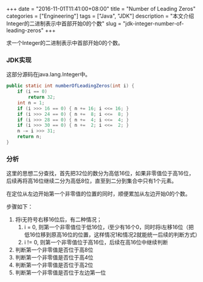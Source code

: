 +++
date = "2016-11-01T11:41:00+08:00"
title = "Number of Leading Zeros"
categories = ["Engineering"]
tags = ["Java", "JDK"]
description = "本文介绍Integer的二进制表示中首部开始0的个数"
slug = "jdk-integer-number-of-leading-zeros"
+++

求一个Integer的二进制表示中首部开始0的个数。

### JDK实现

这部分源码在java.lang.Integer中。

```java
public static int numberOfLeadingZeros(int i) {
    if (i == 0)
        return 32;
    int n = 1;
    if (i >>> 16 == 0) { n += 16; i <<= 16; }
    if (i >>> 24 == 0) { n +=  8; i <<=  8; }
    if (i >>> 28 == 0) { n +=  4; i <<=  4; }
    if (i >>> 30 == 0) { n +=  2; i <<=  2; }
    n -= i >>> 31;
    return n;
}
```

### 分析

这里的思想二分查找，首先把32位的数分为高低16位，如果非零值位于高16位，后续再将高16位继续二分为高低8位，直至到二分到集合中只有1个元素。

在定位从左边开始第一个非零值的位置的同时，顺便累加从左边开始0的个数。

步骤如下：

1. 将i无符号右移16位后，有二种情况；
    1. i = 0, 则第一个非零值位于低16位，i至少有16个0，同时将i左移16位（把低16位移到原高16位的位置，这样情况1和情况2就能统一后续的判断方式）
    2. i != 0, 则第一个非零值位于高16位，后续在高16位中继续判断
2. 判断第一个非零值是否位于高8位
3. 判断第一个非零值是否位于高4位
4. 判断第一个非零值是否位于高2位
5. 判断第一个非零值是否位于左边第一位
